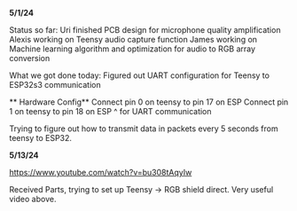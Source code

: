 **5/1/24**

Status so far:
Uri finished PCB design for microphone quality amplification
Alexis working on Teensy audio capture function
James working on Machine learning algorithm and optimization for audio to RGB array conversion

What we got done today: Figured out UART configuration for Teensy to ESP32s3 communication

** Hardware Config**
Connect pin 0 on teensy to pin 17 on ESP
Connect pin 1 on teensy to pin 18 on ESP
^ for UART communication

Trying to figure out how to transmit data in packets every 5 seconds from teensy to ESP32.


**5/13/24**

https://www.youtube.com/watch?v=bu308tAqyIw

Received Parts, trying to set up Teensy -> RGB shield direct. Very useful video above.

